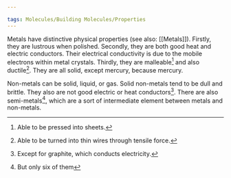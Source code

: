 ```yaml
---

tags: Molecules/Building Molecules/Properties
---
```


Metals have distinctive physical properties (see also: [[Metals]]). Firstly, they are lustrous when polished. Secondly, they are both good heat and electric conductors. Their electrical conductivity is due to the mobile electrons within metal crystals. Thirdly, they are malleable[^1] and also ductile[^2]. They are all solid, except mercury, because mercury.

Non-metals can be solid, liquid, or gas. Solid non-metals tend to be dull and brittle. They also are not good electric or heat conductors[^3]. There are also semi-metals[^4], which are a sort of intermediate element between metals and non-metals.

[^1]: Able to be pressed into sheets.
[^2]: Able to be turned into thin wires through tensile force.
[^3]: Except for graphite, which conducts electricity.
[^4]: But only six of them